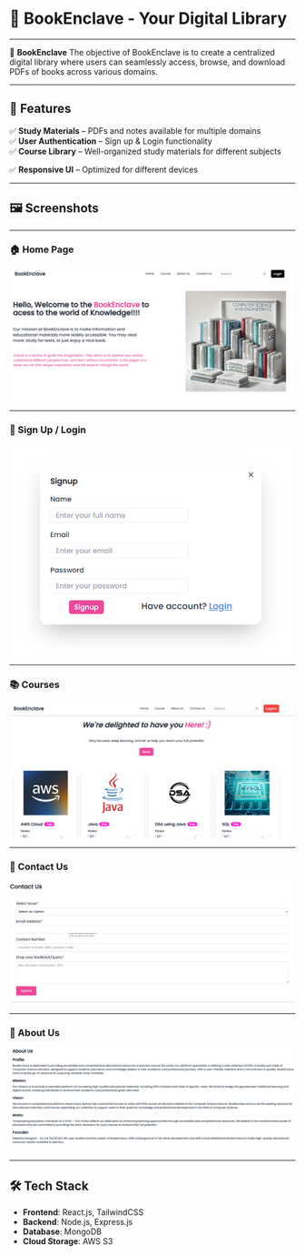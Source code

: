 # 📖 BookEnclave - Your Digital Library

---

🚀 **BookEnclave** The objective of BookEnclave is to create a centralized digital library where users can seamlessly access, browse, and download PDFs of books across various domains.


---

## 🌟 Features

✅ **Study Materials** – PDFs and notes available for multiple domains  
✅ **User Authentication** – Sign up & Login functionality  
✅ **Course Library** – Well-organized study materials for different subjects

✅ **Responsive UI** – Optimized for different devices  
 



---

## 🖼️ Screenshots
---

### **🏠 Home Page**
![Home Page](https://github.com/Deeksha-602/BookEnclave/blob/master/Home%20Page.png)

---

### **🔐 Sign Up / Login**
![Sign Up](https://github.com/Deeksha-602/BookEnclave/blob/master/SignUp.png)

---

### **📚 Courses**
![Courses](https://github.com/Deeksha-602/BookEnclave/blob/master/Courses.png)

---

### **📩 Contact Us**
![Contact Us](https://github.com/Deeksha-602/BookEnclave/blob/master/Contact%20us.png)

---

### **📩 About Us**
![Contact Us](https://github.com/Deeksha-602/BookEnclave/blob/master/About%20us.png)





---

## 🛠️ Tech Stack

- **Frontend**: React.js, TailwindCSS  
- **Backend**: Node.js, Express.js  
- **Database**: MongoDB  
- **Cloud Storage**: AWS S3  




